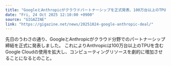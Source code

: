 ```yaml
---
title: "GoogleとAnthropicがクラウドパートナーシップを正式発表、100万台以上のTPUの利用拡大でコンピューティング能力増大"
date: "Fri, 24 Oct 2025 12:10:00 +0900"
source: "GIGAZINE"
link: "https://gigazine.net/news/20251024-google-anthropic-deal/"
---
```


先日のうわさの通り、GoogleとAnthropicがクラウド分野でのパートナーシップ締結を正式に発表しました。 これによりAnthropicは100万台以上のTPUを含むGoogle Cloudの使用を拡大し、コンピューティングリソースを劇的に増加させることになるとのこと。
